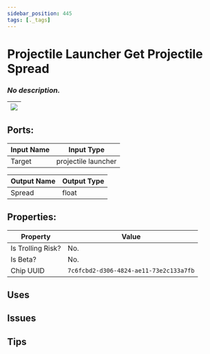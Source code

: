 ```yaml
---
sidebar_position: 445
tags: [._tags]
---
```


# Projectile Launcher Get Projectile Spread


### *No description.*

| ![](https://images-ext-2.discordapp.net/external/MPmIaQzlEPmgGWlgi-WxBBXt0Bjv_zWPkg1y1f_sy3s/https/www.recroomcircuits.com/image/circuit/absolute-value?width=206&height=108) |
|-----|

## Ports:

| Input Name | Input Type |
|-----------|-----------|
| Target | projectile launcher |

| Output Name | Output Type |
|-----------|-----------|
| Spread | float |

## Properties:

| Property  | Value |
|-------------------|-----------|
| Is Trolling Risk? | No. |
| Is Beta? | No. |
| Chip UUID | `7c6fcbd2-d306-4824-ae11-73e2c133a7fb` |

## Uses

## Issues

## Tips